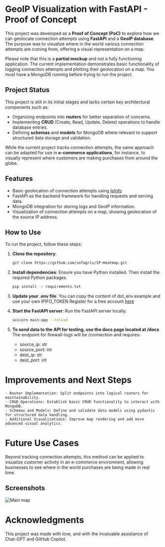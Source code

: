 # GeoIP Visualization with FastAPI - Proof of Concept

This project was developed as a **Proof of Concept (PoC)** to explore how we can geolocate connection attempts using **FastAPI** and a **GeoIP database**. The purpose was to visualize where in the world various connection attempts are coming from, offering a visual representation on a map.

Please note that this is a **partial mockup** and not a fully functioning application. The current implementation demonstrates basic functionality of logging connection attempts and plotting their geolocation on a map. You must have a MongoDB running before trying to run the project.

## Project Status
This project is still in its initial stages and lacks certain key architectural components such as:
- Organizing endpoints into **routers** for better separation of concerns.
- Implementing **CRUD** (Create, Read, Update, Delete) operations to handle database entries.
- Defining **schemas** and **models** for MongoDB where relevant to support structured data storage and validation.

While the current project tracks connection attempts, the same approach can be adapted for use in **e-commerce applications**, for instance, to visually represent where customers are making purchases from around the globe.

## Features
- Basic geolocation of connection attempts using [IpInfo](https://ipinfo.io)
- FastAPI as the backend framework for handling requests and serving data.
- MongoDB integration for storing logs and GeoIP information.
- Visualization of connection attempts on a map, showing geolocation of the source IP address.

  
## How to Use
To run the project, follow these steps:

1. **Clone the repository**:
   ```bash
   git clone https://github.com/sofagris/IP-Heatmap.git

2. **Install dependencies**: 
    Ensure you have Python installed. Then install the required Python packages.
    ```bash
    pip install -r requirements.txt

3. **Update your .env file**:
    You can copy the content of dot_env.example and use your own IPIFO_TOKEN
    Register for a free account [here](https://ipinfo.io)

4. **Start the FastAPI server**:
    Run the FastAPI server locally.
    ```bash
    uvicorn main:app --reload

5. **To send data to the API for testing, use the docs page located at <Your server>/docs**
The endpoint for firewall-logs will be /connection and requires:
    - source_ip: str
    - source_port: int
    - dest_ip: str
    - dest_port: int

# Improvements and Next Steps

    - Router Implementation: Split endpoints into logical routers for maintainability.
    - CRUD Operations: Establish basic CRUD functionality to interact with MongoDB.
    - Schemas and Models: Define and validate data models using pydantic for structured data handling.
    - Additional Visualizations: Improve map rendering and add more advanced visual analytics.

# Future Use Cases

Beyond tracking connection attempts, this method can be applied to visualize customer activity in an e-commerce environment, allowing businesses to see where in the world purchases are being made in real time.

## Screenshots 
![Main map](./screenshots/map.png)

# Acknowledgments

This project was made with love, and with the invaluable assistance of Chat-GPT and GitHub Copilot.